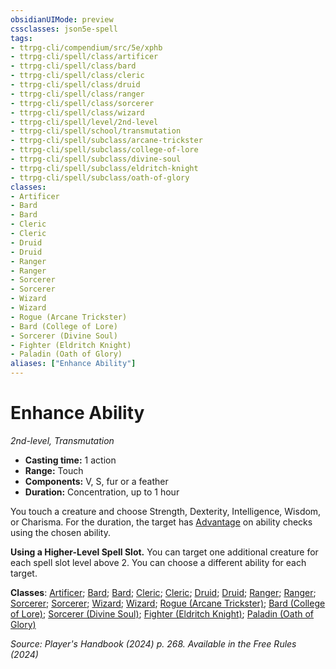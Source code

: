 ```yaml
---
obsidianUIMode: preview
cssclasses: json5e-spell
tags:
- ttrpg-cli/compendium/src/5e/xphb
- ttrpg-cli/spell/class/artificer
- ttrpg-cli/spell/class/bard
- ttrpg-cli/spell/class/cleric
- ttrpg-cli/spell/class/druid
- ttrpg-cli/spell/class/ranger
- ttrpg-cli/spell/class/sorcerer
- ttrpg-cli/spell/class/wizard
- ttrpg-cli/spell/level/2nd-level
- ttrpg-cli/spell/school/transmutation
- ttrpg-cli/spell/subclass/arcane-trickster
- ttrpg-cli/spell/subclass/college-of-lore
- ttrpg-cli/spell/subclass/divine-soul
- ttrpg-cli/spell/subclass/eldritch-knight
- ttrpg-cli/spell/subclass/oath-of-glory
classes:
- Artificer
- Bard
- Bard
- Cleric
- Cleric
- Druid
- Druid
- Ranger
- Ranger
- Sorcerer
- Sorcerer
- Wizard
- Wizard
- Rogue (Arcane Trickster)
- Bard (College of Lore)
- Sorcerer (Divine Soul)
- Fighter (Eldritch Knight)
- Paladin (Oath of Glory)
aliases: ["Enhance Ability"]
---
```

# Enhance Ability
*2nd-level, Transmutation*  

- **Casting time:** 1 action
- **Range:** Touch
- **Components:** V, S, fur or a feather
- **Duration:** Concentration, up to 1 hour

You touch a creature and choose Strength, Dexterity, Intelligence, Wisdom, or Charisma. For the duration, the target has [Advantage](3-Compendium/rules/variant-rules/advantage-xphb.md) on ability checks using the chosen ability.

**Using a Higher-Level Spell Slot.** You can target one additional creature for each spell slot level above 2. You can choose a different ability for each target.

**Classes**: [Artificer](list-spells-classes-artificer); [Bard](list-spells-classes-bard); [Bard](list-spells-classes-bard); [Cleric](list-spells-classes-cleric); [Cleric](list-spells-classes-cleric); [Druid](list-spells-classes-druid); [Druid](list-spells-classes-druid); [Ranger](list-spells-classes-ranger); [Ranger](list-spells-classes-ranger); [Sorcerer](list-spells-classes-sorcerer); [Sorcerer](list-spells-classes-sorcerer); [Wizard](list-spells-classes-wizard); [Wizard](list-spells-classes-wizard); [Rogue (Arcane Trickster)](list-spells-classes-rogue-xphb-arcane-trickster-xphb); [Bard (College of Lore)](list-spells-classes-bard-xphb-college-of-lore-xphb); [Sorcerer (Divine Soul)](list-spells-classes-sorcerer-xphb-divine-soul-xge); [Fighter (Eldritch Knight)](list-spells-classes-fighter-xphb-eldritch-knight-xphb); [Paladin (Oath of Glory)](list-spells-classes-paladin-xphb-oath-of-glory-xphb)

*Source: Player's Handbook (2024) p. 268. Available in the Free Rules (2024)*